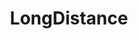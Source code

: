 ---
title: LongDistance
crosslinks:
- IWantOut
- livven
- MassdropBot
- pcmasterrace
- relationships
- AskReddit
- relationship_advice
- LesbianActually
- furry
- belgium
- john_yukis_bots
- findapath
- Random_Acts_Of_Pizza
- IAmA
- gamingcouples
- montreal
- Denver
- selfhelp
- gay
- xkcd
---